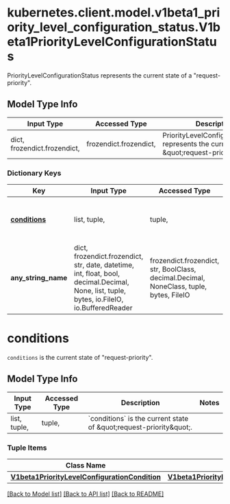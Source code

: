 # kubernetes.client.model.v1beta1_priority_level_configuration_status.V1beta1PriorityLevelConfigurationStatus

PriorityLevelConfigurationStatus represents the current state of a \"request-priority\".

## Model Type Info
Input Type | Accessed Type | Description | Notes
------------ | ------------- | ------------- | -------------
dict, frozendict.frozendict,  | frozendict.frozendict,  | PriorityLevelConfigurationStatus represents the current state of a \&quot;request-priority\&quot;. | 

### Dictionary Keys
Key | Input Type | Accessed Type | Description | Notes
------------ | ------------- | ------------- | ------------- | -------------
**[conditions](#conditions)** | list, tuple,  | tuple,  | &#x60;conditions&#x60; is the current state of \&quot;request-priority\&quot;. | [optional] 
**any_string_name** | dict, frozendict.frozendict, str, date, datetime, int, float, bool, decimal.Decimal, None, list, tuple, bytes, io.FileIO, io.BufferedReader | frozendict.frozendict, str, BoolClass, decimal.Decimal, NoneClass, tuple, bytes, FileIO | any string name can be used but the value must be the correct type | [optional]

# conditions

`conditions` is the current state of \"request-priority\".

## Model Type Info
Input Type | Accessed Type | Description | Notes
------------ | ------------- | ------------- | -------------
list, tuple,  | tuple,  | &#x60;conditions&#x60; is the current state of \&quot;request-priority\&quot;. | 

### Tuple Items
Class Name | Input Type | Accessed Type | Description | Notes
------------- | ------------- | ------------- | ------------- | -------------
[**V1beta1PriorityLevelConfigurationCondition**](V1beta1PriorityLevelConfigurationCondition.md) | [**V1beta1PriorityLevelConfigurationCondition**](V1beta1PriorityLevelConfigurationCondition.md) | [**V1beta1PriorityLevelConfigurationCondition**](V1beta1PriorityLevelConfigurationCondition.md) |  | 

[[Back to Model list]](../../README.md#documentation-for-models) [[Back to API list]](../../README.md#documentation-for-api-endpoints) [[Back to README]](../../README.md)

